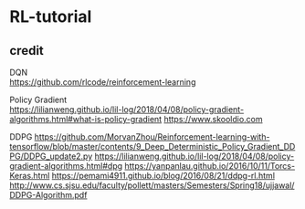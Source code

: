 # RL-tutorial

## credit 
DQN  
https://github.com/rlcode/reinforcement-learning

Policy Gradient  
https://lilianweng.github.io/lil-log/2018/04/08/policy-gradient-algorithms.html#what-is-policy-gradient
https://www.skooldio.com

DDPG
https://github.com/MorvanZhou/Reinforcement-learning-with-tensorflow/blob/master/contents/9_Deep_Deterministic_Policy_Gradient_DDPG/DDPG_update2.py 
https://lilianweng.github.io/lil-log/2018/04/08/policy-gradient-algorithms.html#dpg
https://yanpanlau.github.io/2016/10/11/Torcs-Keras.html
https://pemami4911.github.io/blog/2016/08/21/ddpg-rl.html
http://www.cs.sjsu.edu/faculty/pollett/masters/Semesters/Spring18/ujjawal/DDPG-Algorithm.pdf


